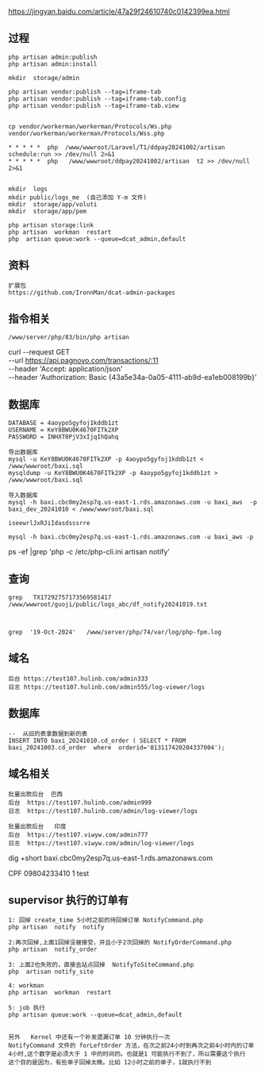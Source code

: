 https://jingyan.baidu.com/article/47a29f24610740c0142399ea.html


## 过程
````   
php artisan admin:publish
php artisan admin:install

mkdir  storage/admin

php artisan vendor:publish --tag=iframe-tab
php artisan vendor:publish --tag=iframe-tab.config
php artisan vendor:publish --tag=iframe-tab.view


cp vendor/workerman/workerman/Protocols/Ws.php
vendor/workerman/workerman/Protocols/Wss.php

* * * * *  php  /www/wwwroot/Laravel/T1/ddpay20241002/artisan schedule:run >> /dev/null 2>&1
* * * * *  php   /www/wwwroot/ddpay20241002/artisan  t2 >> /dev/null 2>&1


mkdir  logs
mkdir public/logs_me  (自己添加 Y-m 文件)
mkdir  storage/app/voluti
mkdir  storage/app/pem

php artisan storage:link
php artisan  workman  restart
php  artisan queue:work --queue=dcat_admin,default
````

##  资料
````   
扩展包
https://github.com/IronnMan/dcat-admin-packages
````

##  指令相关
````   
/www/server/php/83/bin/php artisan 
````
curl --request GET \
--url https://api.pagnovo.com/transactions/:11 \
--header 'Accept: application/json' \
--header 'Authorization: Basic {43a5e34a-0a05-4111-ab9d-ea1eb008199b}'


##  数据库
````   
DATABASE = 4aoypo5gyfoj1kddb1zt
USERNAME = KeY8BWU0K4670FITk2XP
PASSWORD = INHXT0PjV3xIjqIhQahq

导出数据库
mysql -u KeY8BWU0K4670FITk2XP -p 4aoypo5gyfoj1kddb1zt <  /www/wwwroot/baxi.sql
mysqldump -u KeY8BWU0K4670FITk2XP -p 4aoypo5gyfoj1kddb1zt >  /www/wwwroot/baxi.sql

导入数据库
mysql -h baxi.cbc0my2esp7q.us-east-1.rds.amazonaws.com -u baxi_aws  -p baxi_dev_20241010 < /www/wwwroot/baxi.sql

iseewrlJxRJiIdasdsssrre

mysql -h baxi.cbc0my2esp7q.us-east-1.rds.amazonaws.com -u baxi_aws -p

````

ps -ef |grep 'php -c /etc/php-cli.ini artisan notify'

## 查询
````   
grep   TX17292757173569581417   /www/wwwroot/guoji/public/logs_abc/df_notify20241019.txt



grep  '19-Oct-2024'   /www/server/php/74/var/log/php-fpm.log

````
## 域名
````   
后台 https://test107.hulinb.com/admin333
日志 https://test107.hulinb.com/admin555/log-viewer/logs
````

##  数据库
````  
--  从旧的表拿数据到新的表
INSERT INTO baxi_20241010.cd_order ( SELECT * FROM   baxi_20241003.cd_order  where  orderid='013117420204337004');

````

## 域名相关
````   
批量出款后台  巴西
后台  https://test107.hulinb.com/admin999  
日志  https://test107.hulinb.com/admin/log-viewer/logs

批量出款后台   印度
后台  https://test107.viwyw.com/admin777  
日志  https://test107.viwyw.com/admin/log-viewer/logs
````


dig +short baxi.cbc0my2esp7q.us-east-1.rds.amazonaws.com

CPF 09804233410 1 test

##  supervisor  执行的订单有
````   
1: 回掉 create_time 5小时之前的待回掉订单 NotifyCommand.php 
php artisan  notify  notify

2:再次回掉,上面1回掉没被接受，并且小于2次回掉的 NotifyOrderCommand.php
php artisan  notify_order

3: 上面2也失败的，直接去站点回掉  NotifyToSiteCommand.php
php  artisan notify_site

4: workman
php artisan  workman  restart

5: job 执行
php artisan queue:work --queue=dcat_admin,default


另外   Kernel 中还有一个补发遗漏订单 10 分钟执行一次
NotifyCommand 文件的 forLeftOrder 方法，在次之前24小时到再次之前4小时内的订单
4小时,这个数字是必须大于 1 中的时间的。也就是1 可能执行不到了，所以需要这个执行
这个目的是因为，有些单子回掉太晚。比如 12小时之前的单子，1就执行不到
````

